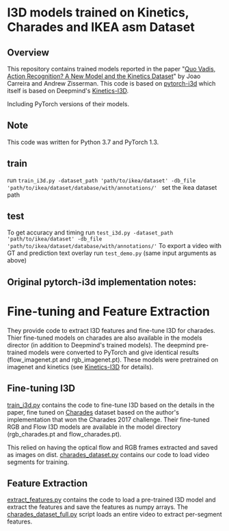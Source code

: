 # I3D models trained on Kinetics, Charades and IKEA asm Dataset

## Overview

This repository contains trained models reported in the paper "[Quo Vadis,
Action Recognition? A New Model and the Kinetics
Dataset](https://arxiv.org/abs/1705.07750)" by Joao Carreira and Andrew
Zisserman.
This code is based on [pytorch-i3d](https://github.com/piergiaj/pytorch-i3d.git) which itself is based on Deepmind's [Kinetics-I3D](https://github.com/deepmind/kinetics-i3d). 

Including PyTorch versions of their models.

## Note
This code was written for Python 3.7 and PyTorch 1.3. 

## train
run `train_i3d.py -dataset_path 'path/to/ikea/dataset' -db_file 'path/to/ikea/dataset/database/with/annotations/' ` set the ikea dataset path 

## test
To get accuracy and timing run `test_i3d.py -dataset_path 'path/to/ikea/dataset' -db_file 'path/to/ikea/dataset/database/with/annotations/'`
To export a video with GT and prediction text overlay run `test_demo.py` (same input arguments as above)

## Original pytorch-i3d implementation notes: 

# Fine-tuning and Feature Extraction
They provide code to extract I3D features and fine-tune I3D for charades. Thier fine-tuned models on charades are also available in the models director (in addition to Deepmind's trained models). The deepmind pre-trained models were converted to PyTorch and give identical results (flow_imagenet.pt and rgb_imagenet.pt). These models were pretrained on imagenet and kinetics (see [Kinetics-I3D](https://github.com/deepmind/kinetics-i3d) for details). 

## Fine-tuning I3D
[train_i3d.py](train_i3d.py) contains the code to fine-tune I3D based on the details in the paper, fine tuned on [Charades](allenai.org/plato/charades/) dataset based on the author's implementation that won the Charades 2017 challenge. 
Their fine-tuned RGB and Flow I3D models are available in the model directory (rgb_charades.pt and flow_charades.pt).

This relied on having the optical flow and RGB frames extracted and saved as images on dist. [charades_dataset.py](charades_dataset.py) contains our code to load video segments for training.

## Feature Extraction
[extract_features.py](extract_features.py) contains the code to load a pre-trained I3D model and extract the features and save the features as numpy arrays. The [charades_dataset_full.py](charades_dataset_full.py) script loads an entire video to extract per-segment features.
 